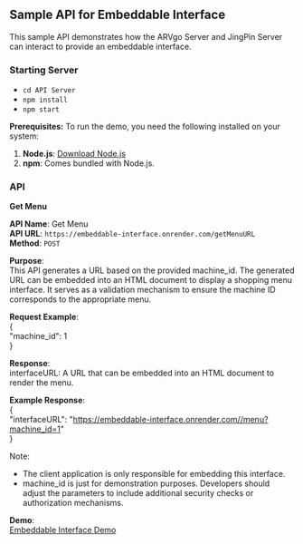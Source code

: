 ## **Sample API for Embeddable Interface**

This sample API demonstrates how the ARVgo Server and JingPin Server can interact to provide an embeddable interface.

### **Starting Server**
- `cd API Server`
- `npm install` 
- `npm start`

**Prerequisites:**
To run the demo, you need the following installed on your system:
1. **Node.js**: [Download Node.js](https://nodejs.org/)
2. **npm**: Comes bundled with Node.js.


### **API**

**Get Menu**

**API Name**: Get Menu  
**API URL**: `https://embeddable-interface.onrender.com/getMenuURL`  
**Method**: `POST` 

**Purpose**:  
This API generates a URL based on the provided machine_id. The generated URL can be embedded into an HTML document to display a shopping menu interface. It serves as a validation mechanism to ensure the machine ID corresponds to the appropriate menu.

**Request Example**:  
{    
"machine_id": 1     
}

**Response**:  
interfaceURL: A URL that can be embedded into an HTML document to render the menu.

**Example Response**:   
{  
  "interfaceURL": "https://embeddable-interface.onrender.com//menu?machine_id=1"    
}   

Note:  
 - The client application is only responsible for embedding this interface.
 -  machine_id is just for demonstration purposes. Developers should adjust the parameters to include additional security checks or authorization mechanisms.



**Demo**:  
[Embeddable Interface Demo](https://heinminhtun1999.github.io/embeddable-interface/)

